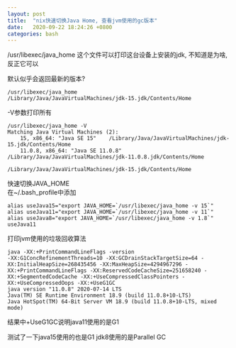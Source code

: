 ```yaml
---
layout: post
title:  "nix快速切换Java Home, 查看jvm使用的gc版本"
date:   2020-09-22 18:24:26 +0800
categories: bash
---
```


/usr/libexec/java_home 这个文件可以打印这台设备上安装的jdk, 不知道是为啥, 反正它可以

默认似乎会返回最新的版本?

    /usr/libexec/java_home
    /Library/Java/JavaVirtualMachines/jdk-15.jdk/Contents/Home

-V参数打印所有

    /usr/libexec/java_home -V
    Matching Java Virtual Machines (2):
        15, x86_64:	"Java SE 15"	/Library/Java/JavaVirtualMachines/jdk-15.jdk/Contents/Home
        11.0.8, x86_64:	"Java SE 11.0.8"	/Library/Java/JavaVirtualMachines/jdk-11.0.8.jdk/Contents/Home

    /Library/Java/JavaVirtualMachines/jdk-15.jdk/Contents/Home


快速切换JAVA_HOME  
在~/.bash_profile中添加

    alias useJava15="export JAVA_HOME=`/usr/libexec/java_home -v 15`"
    alias useJava11="export JAVA_HOME=`/usr/libexec/java_home -v 11`"
    alias useJava8="export JAVA_HOME=`/usr/libexec/java_home -v 1.8`"
    useJava11


打印jvm使用的垃圾回收算法

    java -XX:+PrintCommandLineFlags -version
    -XX:G1ConcRefinementThreads=10 -XX:GCDrainStackTargetSize=64 -XX:InitialHeapSize=268435456 -XX:MaxHeapSize=4294967296 -XX:+PrintCommandLineFlags -XX:ReservedCodeCacheSize=251658240 -XX:+SegmentedCodeCache -XX:+UseCompressedClassPointers -XX:+UseCompressedOops -XX:+UseG1GC 
    java version "11.0.8" 2020-07-14 LTS
    Java(TM) SE Runtime Environment 18.9 (build 11.0.8+10-LTS)
    Java HotSpot(TM) 64-Bit Server VM 18.9 (build 11.0.8+10-LTS, mixed mode)

结果中+UseG1GC说明java11使用的是G1

测试了一下java15使用的也是G1
jdk8使用的是Parallel GC 
